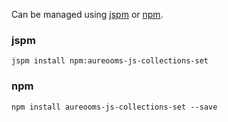 Can be managed using
[jspm](http://jspm.io)
or [npm](https://github.com/npm/npm).

### jspm
```terminal
jspm install npm:aureooms-js-collections-set
```

### npm
```terminal
npm install aureooms-js-collections-set --save
```
